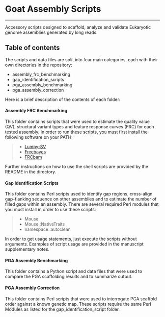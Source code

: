 # Goat Assembly Scripts
---

Accessory scripts designed to scaffold, analyze and validate Eukaryotic genome assemblies generated by long reads.

## Table of contents

The scripts and data files are split into four main categories, each with their own directories in the repository:

* assembly_frc_benchmarking
* gap_identification_scripts
* pga_assembly_benchmarking
* pga_assembly_correction

Here is a brief description of the contents of each folder:

#### Assembly FRC Benchmarking

This folder contains scripts that were used to estimate the quality value (QV), structural variant types and feature response curves (FRC) for each tested assembly. In order to run these scripts, you must first install the following software on your PATH:

> * [Lumpy-SV](https://github.com/arq5x/lumpy-sv)
> * [Freebayes](https://github.com/ekg/freebayes)
> * [FRCbam](https://github.com/vezzi/FRC_align)

Further instructions on how to use the shell scripts are provided by the README in the directory.

#### Gap Identification Scripts

This folder contains Perl scripts used to identify gap regions, cross-align gap-flanking sequence on other assemblies and to estimate the number of filled gaps within an assembly. There are several required Perl modules that you must install in order to use these scripts:

> * Mouse
> * Mouse::NativeTraits
> * namespace::autoclean

In order to get usage statements, just execute the scripts without arguments. Examples of script usage are provided in the manuscript supplementary notes.

#### PGA Assembly Benchmarking

This folder contains a Python script and data files that were used to compare the PGA scaffolding results and to summarize output.

#### PGA Assembly Correction

This folder contains Perl scripts that were used to interrogate PGA scaffold order against a known genetic map. These scripts require the same Perl Modules as listed for the gap_identification_script folder. 